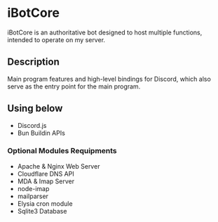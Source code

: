 # iBotCore

iBotCore is an authoritative bot designed to host multiple functions, intended to operate on my server.

## Description

Main program features and high-level bindings for Discord, which also serve as the entry point for the main program.

## Using below

- Discord.js
- Bun Buildin APIs

### Optional Modules Requipments

- Apache & Nginx Web Server
- Cloudflare DNS API
- MDA & Imap Server
- node-imap
- mailparser
- Elysia cron module
- Sqlite3 Database
